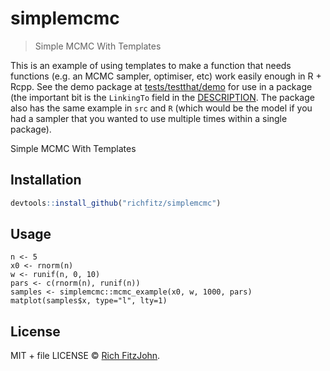 # simplemcmc

> Simple MCMC With Templates

This is an example of using templates to make a function that needs functions (e.g. an MCMC sampler, optimiser, etc) work easily enough in R + Rcpp.  See the demo package at [tests/testthat/demo](tests/testthat/demo) for use in a package (the important bit is the `LinkingTo` field in the [DESCRIPTION](tests/testthat/demo/DESCRIPTION).  The package also has the same example in `src` and `R` (which would be the model if you had a sampler that you wanted to use multiple times within a single package).

Simple MCMC With Templates

## Installation

```r
devtools::install_github("richfitz/simplemcmc")
```

## Usage

```
n <- 5
x0 <- rnorm(n)
w <- runif(n, 0, 10)
pars <- c(rnorm(n), runif(n))
samples <- simplemcmc::mcmc_example(x0, w, 1000, pars)
matplot(samples$x, type="l", lty=1)
```

## License

MIT + file LICENSE © [Rich FitzJohn](https://github.com/richfitz).
